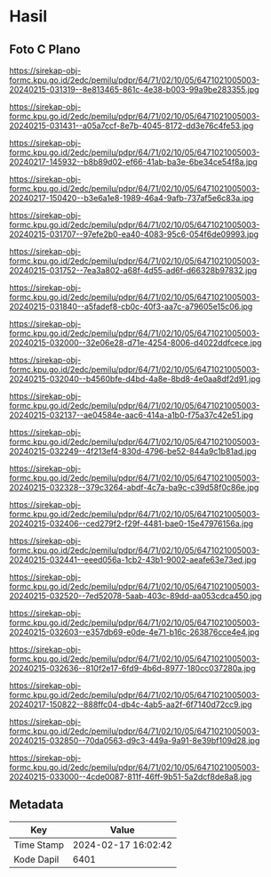# Hasil

## Foto C Plano

https://sirekap-obj-formc.kpu.go.id/2edc/pemilu/pdpr/64/71/02/10/05/6471021005003-20240215-031319--8e813465-861c-4e38-b003-99a9be283355.jpg

https://sirekap-obj-formc.kpu.go.id/2edc/pemilu/pdpr/64/71/02/10/05/6471021005003-20240215-031431--a05a7ccf-8e7b-4045-8172-dd3e76c4fe53.jpg

https://sirekap-obj-formc.kpu.go.id/2edc/pemilu/pdpr/64/71/02/10/05/6471021005003-20240217-145932--b8b89d02-ef66-41ab-ba3e-6be34ce54f8a.jpg

https://sirekap-obj-formc.kpu.go.id/2edc/pemilu/pdpr/64/71/02/10/05/6471021005003-20240217-150420--b3e6a1e8-1989-46a4-9afb-737af5e6c83a.jpg

https://sirekap-obj-formc.kpu.go.id/2edc/pemilu/pdpr/64/71/02/10/05/6471021005003-20240215-031707--97efe2b0-ea40-4083-95c6-054f6de09993.jpg

https://sirekap-obj-formc.kpu.go.id/2edc/pemilu/pdpr/64/71/02/10/05/6471021005003-20240215-031752--7ea3a802-a68f-4d55-ad6f-d66328b97832.jpg

https://sirekap-obj-formc.kpu.go.id/2edc/pemilu/pdpr/64/71/02/10/05/6471021005003-20240215-031840--a5fadef8-cb0c-40f3-aa7c-a79605e15c06.jpg

https://sirekap-obj-formc.kpu.go.id/2edc/pemilu/pdpr/64/71/02/10/05/6471021005003-20240215-032000--32e06e28-d71e-4254-8006-d4022ddfcece.jpg

https://sirekap-obj-formc.kpu.go.id/2edc/pemilu/pdpr/64/71/02/10/05/6471021005003-20240215-032040--b4560bfe-d4bd-4a8e-8bd8-4e0aa8df2d91.jpg

https://sirekap-obj-formc.kpu.go.id/2edc/pemilu/pdpr/64/71/02/10/05/6471021005003-20240215-032137--ae04584e-aac6-414a-a1b0-f75a37c42e51.jpg

https://sirekap-obj-formc.kpu.go.id/2edc/pemilu/pdpr/64/71/02/10/05/6471021005003-20240215-032249--4f213ef4-830d-4796-be52-844a9c1b81ad.jpg

https://sirekap-obj-formc.kpu.go.id/2edc/pemilu/pdpr/64/71/02/10/05/6471021005003-20240215-032328--379c3264-abdf-4c7a-ba9c-c39d58f0c86e.jpg

https://sirekap-obj-formc.kpu.go.id/2edc/pemilu/pdpr/64/71/02/10/05/6471021005003-20240215-032406--ced279f2-f29f-4481-bae0-15e47976156a.jpg

https://sirekap-obj-formc.kpu.go.id/2edc/pemilu/pdpr/64/71/02/10/05/6471021005003-20240215-032441--eeed056a-1cb2-43b1-9002-aeafe63e73ed.jpg

https://sirekap-obj-formc.kpu.go.id/2edc/pemilu/pdpr/64/71/02/10/05/6471021005003-20240215-032520--7ed52078-5aab-403c-89dd-aa053cdca450.jpg

https://sirekap-obj-formc.kpu.go.id/2edc/pemilu/pdpr/64/71/02/10/05/6471021005003-20240215-032603--e357db69-e0de-4e71-b16c-263876cce4e4.jpg

https://sirekap-obj-formc.kpu.go.id/2edc/pemilu/pdpr/64/71/02/10/05/6471021005003-20240215-032636--810f2e17-6fd9-4b6d-8977-180cc037280a.jpg

https://sirekap-obj-formc.kpu.go.id/2edc/pemilu/pdpr/64/71/02/10/05/6471021005003-20240217-150822--888ffc04-db4c-4ab5-aa2f-6f7140d72cc9.jpg

https://sirekap-obj-formc.kpu.go.id/2edc/pemilu/pdpr/64/71/02/10/05/6471021005003-20240215-032850--70da0563-d9c3-449a-9a91-8e39bf109d28.jpg

https://sirekap-obj-formc.kpu.go.id/2edc/pemilu/pdpr/64/71/02/10/05/6471021005003-20240215-033000--4cde0087-811f-46ff-9b51-5a2dcf8de8a8.jpg


## Metadata

| Key        | Value               |
| ---------- | ------------------- |
| Time Stamp | 2024-02-17 16:02:42 |
| Kode Dapil | 6401                |



